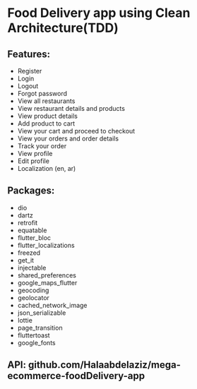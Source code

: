 # Food Delivery app using Clean Architecture(TDD)

## Features:

* Register
* Login
* Logout
* Forgot password
* View all restaurants
* View restaurant details and products
* View product details
* Add product to cart
* View your cart and proceed to checkout
* View your orders and order details
* Track your order
* View profile
* Edit profile
* Localization (en, ar)

## Packages:

* dio
* dartz
* retrofit
* equatable
* flutter_bloc
* flutter_localizations
* freezed
* get_it
* injectable
* shared_preferences
* google_maps_flutter
* geocoding
* geolocator
* cached_network_image
* json_serializable
* lottie
* page_transition
* fluttertoast
* google_fonts

## API: github.com/Halaabdelaziz/mega-ecommerce-foodDelivery-app

